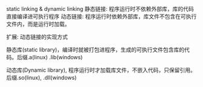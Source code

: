 static linking & dynamic linking
静态链接: 程序运行时不依赖外部库，库的代码直接编译进可执行程序
动态链接: 程序运行时依赖外部库，库文件不包含在可执行文件内，而是运行时加载。

扩展:
动态链接的实现方式

静态库(static library)，编译时就被打包进程序，生成的可执行文件包含库的代码。后缀.a(linux) .lib(windows)

动态库(Dynamic library), 程序运行时才加载库文件，不嵌入代码，只保留引用。 后缀.so(linux), .dll(windows)

